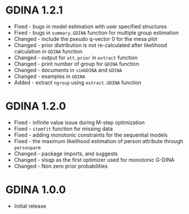 # GDINA 1.2.1
* Fixed     - bugs in model estimation with user specified structures
* Fixed     - bugs in `summary.GDINA` function for multiple group estimation
* Changed   - include the pseudo q-vector 0 for the mesa plot
* Changed   - prior distribution is not re-calculated after likelihood calculation in `GDINA` function
* Changed   - output for `att.prior` in `extract` function
* Changed   - print number of group for `GDINA` function
* Changed   - documents in `simGDINA` and `GDINA`
* Changed   - examples in `GDINA`
* Added     - extract `ngroup` using `extract.GDINA` function

# GDINA 1.2.0
* Fixed   - infinite value issue during M-step optimization
* Fixed   - `itemfit` function for missing data
* Fixed   - adding monotonic constraints for the sequential models
* Fixed   - the maximum likelihood estimation of person attribute through `personparm`
* Changed - package imports, and suggests
* Changed - slsqp as the first optimizer used for monotonic G-DINA 
* Changed - Non zero prior probabilities

# GDINA 1.0.0

* Initial release



